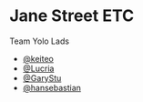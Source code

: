 # Jane Street ETC
Team Yolo Lads
- [@keiteo](https://github.com/keiteo)
- [@Lucria](https://github.com/Lucria)
- [@GaryStu](https://github.com/GaryStu)
- [@hansebastian](https://github.com/hansebastian)

